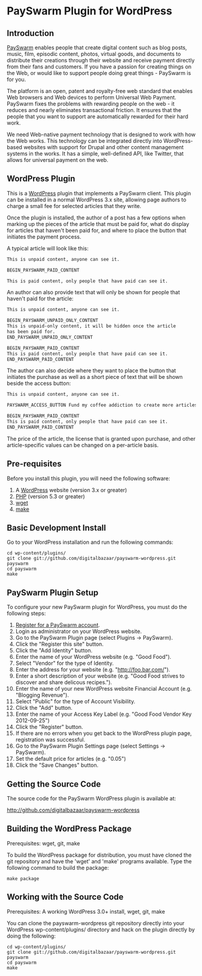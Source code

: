 PaySwarm Plugin for WordPress
=============================

Introduction
------------

[PaySwarm][] enables people that create digital content such as blog posts,
music, film, episodic content, photos, virtual goods, and documents to
distribute their creations through their website and receive payment directly
from their fans and customers. If you have a passion for creating things on the
Web, or would like to support people doing great things - PaySwarm is for you.

The platform is an open, patent and royalty-free web standard that enables Web
browsers and Web devices to perform Universal Web Payment. PaySwarm fixes the
problems with rewarding people on the web - it reduces and nearly eliminates
transactional friction. It ensures that the people that you want to support are
automatically rewarded for their hard work.

We need Web-native payment technology that is designed to work with how the Web
works. This technology can be integrated directly into WordPress-based 
websites with support for Drupal and other content management systems in 
the works. It has a simple, well-defined API, like Twitter, that allows for 
universal payment on the web.

WordPress Plugin
----------------

This is a [WordPress][] plugin that implements a PaySwarm client. This plugin
can be installed in a normal WordPress 3.x site, allowing page authors to
charge a small fee for selected articles that they write.

Once the plugin is installed, the author of a post has a few options when
marking up the pieces of the article that must be paid for, what do display
for articles that haven't been paid for, and where to place the button
that initiates the payment process.

A typical article will look like this:

```html
This is unpaid content, anyone can see it.

BEGIN_PAYSWARM_PAID_CONTENT

This is paid content, only people that have paid can see it.
```

An author can also provide text that will only be shown for people that
haven't paid for the article:

```html
This is unpaid content, anyone can see it.

BEGIN_PAYSWARM_UNPAID_ONLY_CONTENT
This is unpaid-only content, it will be hidden once the article
has been paid for.
END_PAYSWARM_UNPAID_ONLY_CONTENT

BEGIN_PAYSWARM_PAID_CONTENT
This is paid content, only people that have paid can see it.
END_PAYSWARM_PAID_CONTENT
```

The author can also decide where they want to place the button
that initiates the purchase as well as a short piece of text that
will be shown beside the access button:

```html
This is unpaid content, anyone can see it.

PAYSWARM_ACCESS_BUTTON Fund my coffee addiction to create more articles like this.

BEGIN_PAYSWARM_PAID_CONTENT
This is paid content, only people that have paid can see it.
END_PAYSWARM_PAID_CONTENT
```

The price of the article, the license that is granted upon purchase, 
and other article-specific values can be changed on a per-article basis.

Pre-requisites
--------------

Before you install this plugin, you will need the following software:

1. A [WordPress][] website (version 3.x or greater)
2. [PHP][] (version 5.3 or greater)
3. [wget][]
4. [make][]

Basic Development Install
-------------------------

Go to your WordPress installation and run the following commands:

    cd wp-content/plugins/
    git clone git://github.com/digitalbazaar/payswarm-wordpress.git payswarm
    cd payswarm
    make

PaySwarm Plugin Setup
---------------------

To configure your new PaySwarm plugin for WordPress, you must do the
following steps:

1. [Register for a PaySwarm account][].
2. Login as administrator on your WordPress website.
3. Go to the PaySwarm Plugin page (select Plugins -> PaySwarm).
4. Click the "Register this site" button.
5. Click the "Add Identity" button.
6. Enter the name of your WordPress website (e.g. "Good Food").
7. Select "Vendor" for the type of Identity.
8. Enter the address for your website (e.g. "http://foo.bar.com/").
8. Enter a short description of your website (e.g. "Good Food strives to discover and share delicous recipes.").
9. Enter the name of your new WordPress website Financial Account (e.g. "Blogging Revenue").
10. Select "Public" for the type of Account Visibility.
11. Click the "Add" button.
12. Enter the name of your Access Key Label (e.g. "Good Food Vendor Key 2012-09-25")
13. Click the "Register" button.
14. If there are no errors when you get back to the WordPress plugin page, registration was successful.
15. Go to the PaySwarm Plugin Settings page (select Settings -> PaySwarm).
16. Set the default price for articles (e.g. "0.05")
17. Click the "Save Changes" button.

Getting the Source Code
-----------------------

The source code for the PaySwarm WordPress plugin is available at:

http://github.com/digitalbazaar/payswarm-wordpress

Building the WordPress Package
------------------------------

Prerequisites: wget, git, make

To build the WordPress package for distribution, you must have cloned the git
repository and have the 'wget' and 'make' programs available. Type the
following command to build the package:

    make package

Working with the Source Code
----------------------------

Prerequisites: A working WordPress 3.0+ install, wget, git, make

You can clone the payswarm-wordpress git repository directly into your
WordPress wp-content/plugins/ directory and hack on the plugin directly by
doing the following:

    cd wp-content/plugins/
    git clone git://github.com/digitalbazaar/payswarm-wordpress.git payswarm
    cd payswarm
    make

[PaySwarm]: http://payswarm.com/
[WordPress]: http://wordpress.org/
[PHP]: http://www.php.net/
[wget]: http://www.gnu.org/software/wget/
[make]: http://www.gnu.org/software/make/
[Register for a PaySwarm Account]: https://dev.payswarm.com/profile/create
